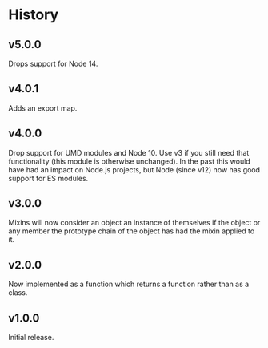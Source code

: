 # History

## v5.0.0

Drops support for Node 14.

## v4.0.1

Adds an export map.

## v4.0.0

Drop support for UMD modules and Node 10. Use v3 if you still need that
functionality (this module is otherwise unchanged). In the past this would have
had an impact on Node.js projects, but Node (since v12) now has good support for
ES modules.

## v3.0.0

Mixins will now consider an object an instance of themselves if the object or
any member the prototype chain of the object has had the mixin applied to it.

## v2.0.0

Now implemented as a function which returns a function rather than as a class.

## v1.0.0

Initial release.
